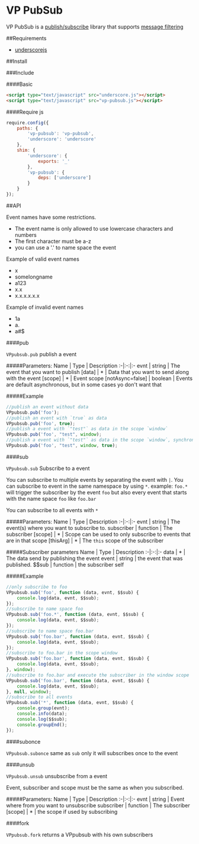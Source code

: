 VP PubSub
======
VP PubSub is a [publish/subscribe](http://en.wikipedia.org/wiki/Publish/subscribe) library that supports [message filtering](http://en.wikipedia.org/wiki/Publish–subscribe_pattern#Message_filtering)

##Requirements
* [underscorejs](https://github.com/jashkenas/underscore)

##Install

###Include

####Basic
```html
<script type="text/javascript" src="underscore.js"></script>
<script type="text/javascript" src="vp-pubsub.js"></script>
```

####Require js
```javascript
require.config({
    paths: {
        'vp-pubsub': 'vp-pubsub',
        'underscore': 'underscore'
    },
    shim: {
        'underscore': {
            exports: '_'
        },
        'vp-pubsub': {
            deps: ['underscore']
        }
    }
});
```

##API

Event names have some restrictions.

*   The event name is only allowed to use lowercase characters and numbers
*   The first character must be a-z
*   you can use a '.' to name space the event

Example of valid event names

-   x
-   somelongname
-   a123
-   x.x
-   x.x.x.x.x.x

Example of invalid event names

-   1a
-   a.
-   a#$

####pub

`VPpubsub.pub` publish a event

#####Parameters:
 Name | Type | Description 
:-|:-:|:-
 evnt | string | The event that you want to publish
 [data] | * | Data that you want to send along with the event
 [scope] | * | Event scope
 [notAsync=false] | boolean | Events are default asynchronous, but in some cases yo don't want that 

#####Example
```javascript
//publish an event without data
VPpubsub.pub('foo');
//publish an event with `true` as data
VPpubsub.pub('foo', true);
//publish a event with `"test"` as data in the scope `window`
VPpubsub.pub('foo', "test", window);
//publish a event with `"test"` as data in the scope `window`, synchronise 
VPpubsub.pub('foo', "test", window, true);
```

####sub

`VPpubsub.sub` Subscribe to a event

You can subscribe to multiple events by separating the event with `|`.
You can subscribe to event in the same namespace by using `*`. example: 
`foo.*` will trigger the subscriber by the event `foo` but also every event that starts with the name space `foo` like `foo.bar`

You can subscribe to all events with `*`


#####Parameters:
 Name | Type | Description 
:-|:-:|:-
 evnt | string | The event(s) where you want to subscribe to. 
 subscriber | function | The subscriber
 [scope] | * | Scope can be used to only subscribe to events that are in that scope
 [thisArg] | * | The `this` scope  of the subscriber 


#####Subscriber parameters
Name | Type | Description 
:-|:-:|:-
 data | * | The data send by publishing the event 
 event | string | the event that was published.
 $$sub | function | the subscriber self

#####Example
```javascript
//only subscribe to foo
VPpubsub.sub('foo', function (data, evnt, $$sub) {
    console.log(data, evnt, $$sub);
});
//subscribe to name space foo
VPpubsub.sub('foo.*', function (data, evnt, $$sub) {
    console.log(data, evnt, $$sub);
});
//subscribe to name space foo.bar
VPpubsub.sub('foo.bar', function (data, evnt, $$sub) {
    console.log(data, evnt, $$sub);
});
//subscribe to foo.bar in the scope window
VPpubsub.sub('foo.bar', function (data, evnt, $$sub) {
    console.log(data, evnt, $$sub);
}, window);
//subscribe to foo.bar and execute the subscriber in the window scope
VPpubsub.sub('foo.bar', function (data, evnt, $$sub) {
    console.log(data, evnt, $$sub);
}, null, window);
//subscribe to all events
VPpubsub.sub('*', function (data, evnt, $$sub) {
    console.group(evnt);
    console.info(data);
    console.log($$sub);
    console.groupEnd();
});
```

####subonce

`VPpubsub.subonce` same as `sub` only it will subscribes once to the event

####unsub

`VPpubsub.unsub` unsubscribe from a event

Event, subscriber and scope must be the same as when you subscribed.

#####Parameters:
 Name | Type | Description 
:-|:-:|:-
 evnt | string | Event where from you want to unsubscribe 
 subscriber | function | The subscriber
 [scope] | * | the scope if used by subscribing

####fork

`VPpubsub.fork` returns a VPpubsub with his own subscribers
